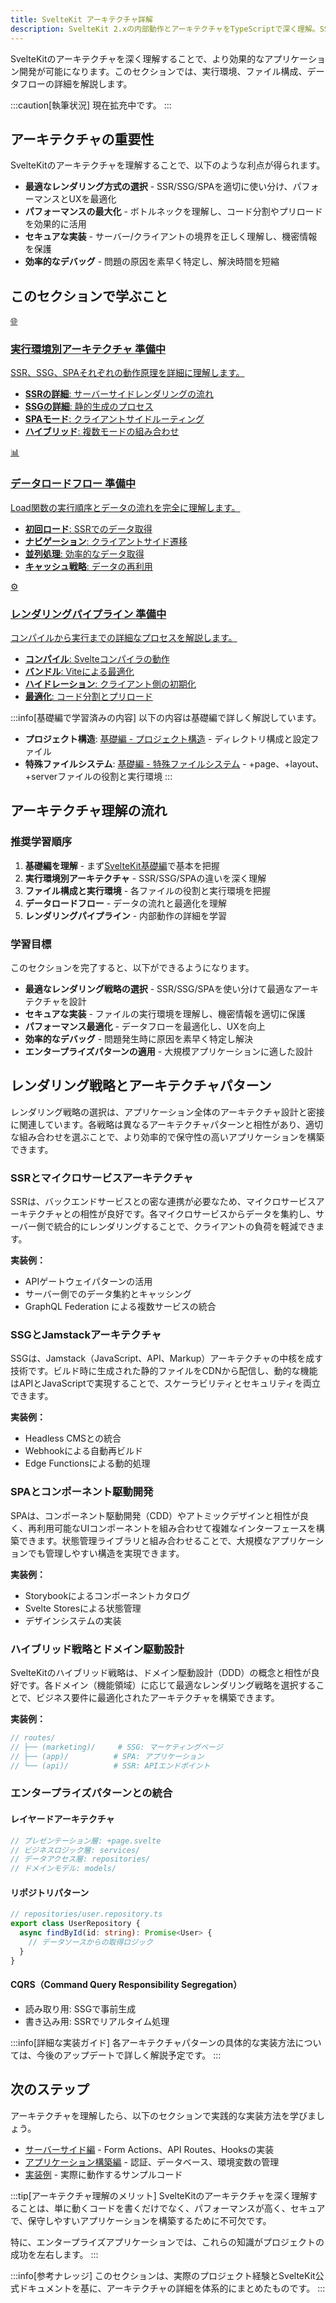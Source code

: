 ```yaml
---
title: SvelteKit アーキテクチャ詳解
description: SvelteKit 2.xの内部動作とアーキテクチャをTypeScriptで深く理解。SSR/SSG/SPAの実行環境、データフロー、レンダリングパイプラインの完全解説
---
```


<script>
  import { base } from '$app/paths';
</script>

SvelteKitのアーキテクチャを深く理解することで、より効果的なアプリケーション開発が可能になります。このセクションでは、実行環境、ファイル構成、データフローの詳細を解説します。

:::caution[執筆状況]
現在拡充中です。
:::

## アーキテクチャの重要性

SvelteKitのアーキテクチャを理解することで、以下のような利点が得られます。

- **最適なレンダリング方式の選択** - SSR/SSG/SPAを適切に使い分け、パフォーマンスとUXを最適化
- **パフォーマンスの最大化** - ボトルネックを理解し、コード分割やプリロードを効果的に活用
- **セキュアな実装** - サーバー/クライアントの境界を正しく理解し、機密情報を保護
- **効率的なデバッグ** - 問題の原因を素早く特定し、解決時間を短縮

## このセクションで学ぶこと

<div class="grid grid-cols-1 md:grid-cols-2 gap-6 my-8">
  <a href="{base}/sveltekit/architecture/execution-environments/" class="flex no-underline group h-full">
    <div class="p-6 border border-gray-2 dark:border-gray-7 rounded-lg shadow-md hover:shadow-lg hover:border-indigo-400 dark:hover:border-indigo-400 transition-all cursor-pointer flex flex-col w-full">
      <div class="text-3xl mb-2">🌐</div>
      <h3 class="font-bold text-lg mb-2 text-indigo-600 dark:text-indigo-400 group-hover:text-indigo-700 dark:group-hover:text-indigo-300 transition-colors">
        実行環境別アーキテクチャ
        <span class="ml-2 text-xs bg-yellow-600 text-white px-2 py-1 rounded">準備中</span>
      </h3>
      <p class="text-sm mb-3 text-gray-7 dark:text-gray-3">SSR、SSG、SPAそれぞれの動作原理を詳細に理解します。</p>
      <ul class="text-sm text-gray-6 dark:text-gray-4 space-y-1 flex-grow">
        <li><strong>SSRの詳細</strong>: サーバーサイドレンダリングの流れ</li>
        <li><strong>SSGの詳細</strong>: 静的生成のプロセス</li>
        <li><strong>SPAモード</strong>: クライアントサイドルーティング</li>
        <li><strong>ハイブリッド</strong>: 複数モードの組み合わせ</li>
      </ul>
    </div>
  </a>
  
  <a href="{base}/sveltekit/architecture/data-loading/" class="flex no-underline group h-full">
    <div class="p-6 border border-gray-2 dark:border-gray-7 rounded-lg shadow-md hover:shadow-lg hover:border-indigo-400 dark:hover:border-indigo-400 transition-all cursor-pointer flex flex-col w-full">
      <div class="text-3xl mb-2">📊</div>
      <h3 class="font-bold text-lg mb-2 text-indigo-600 dark:text-indigo-400 group-hover:text-indigo-700 dark:group-hover:text-indigo-300 transition-colors">
        データロードフロー
        <span class="ml-2 text-xs bg-yellow-600 text-white px-2 py-1 rounded">準備中</span>
      </h3>
      <p class="text-sm mb-3 text-gray-7 dark:text-gray-3">Load関数の実行順序とデータの流れを完全に理解します。</p>
      <ul class="text-sm text-gray-6 dark:text-gray-4 space-y-1 flex-grow">
        <li><strong>初回ロード</strong>: SSRでのデータ取得</li>
        <li><strong>ナビゲーション</strong>: クライアントサイド遷移</li>
        <li><strong>並列処理</strong>: 効率的なデータ取得</li>
        <li><strong>キャッシュ戦略</strong>: データの再利用</li>
      </ul>
    </div>
  </a>
  
  <a href="{base}/sveltekit/architecture/rendering-pipeline/" class="flex no-underline group h-full">
    <div class="p-6 border border-gray-2 dark:border-gray-7 rounded-lg shadow-md hover:shadow-lg hover:border-indigo-400 dark:hover:border-indigo-400 transition-all cursor-pointer flex flex-col w-full">
      <div class="text-3xl mb-2">⚙️</div>
      <h3 class="font-bold text-lg mb-2 text-indigo-600 dark:text-indigo-400 group-hover:text-indigo-700 dark:group-hover:text-indigo-300 transition-colors">
        レンダリングパイプライン
        <span class="ml-2 text-xs bg-yellow-600 text-white px-2 py-1 rounded">準備中</span>
      </h3>
      <p class="text-sm mb-3 text-gray-7 dark:text-gray-3">コンパイルから実行までの詳細なプロセスを解説します。</p>
      <ul class="text-sm text-gray-6 dark:text-gray-4 space-y-1 flex-grow">
        <li><strong>コンパイル</strong>: Svelteコンパイラの動作</li>
        <li><strong>バンドル</strong>: Viteによる最適化</li>
        <li><strong>ハイドレーション</strong>: クライアント側の初期化</li>
        <li><strong>最適化</strong>: コード分割とプリロード</li>
      </ul>
    </div>
  </a>
</div>

:::info[基礎編で学習済みの内容]
以下の内容は基礎編で詳しく解説しています。
- **プロジェクト構造**: [基礎編 - プロジェクト構造]({base}/sveltekit/basics/project-structure/) - ディレクトリ構成と設定ファイル
- **特殊ファイルシステム**: [基礎編 - 特殊ファイルシステム]({base}/sveltekit/basics/file-system/) - +page、+layout、+serverファイルの役割と実行環境
:::

## アーキテクチャ理解の流れ

### 推奨学習順序

1. **基礎編を理解** - まず[SvelteKit基礎編]({base}/sveltekit/basics/)で基本を把握
2. **実行環境別アーキテクチャ** - SSR/SSG/SPAの違いを深く理解
3. **ファイル構成と実行環境** - 各ファイルの役割と実行環境を把握
4. **データロードフロー** - データの流れと最適化を理解
5. **レンダリングパイプライン** - 内部動作の詳細を学習

### 学習目標

このセクションを完了すると、以下ができるようになります。

- **最適なレンダリング戦略の選択** - SSR/SSG/SPAを使い分けて最適なアーキテクチャを設計
- **セキュアな実装** - ファイルの実行環境を理解し、機密情報を適切に保護
- **パフォーマンス最適化** - データフローを最適化し、UXを向上
- **効率的なデバッグ** - 問題発生時に原因を素早く特定し解決
- **エンタープライズパターンの適用** - 大規模アプリケーションに適した設計

## レンダリング戦略とアーキテクチャパターン

レンダリング戦略の選択は、アプリケーション全体のアーキテクチャ設計と密接に関連しています。各戦略は異なるアーキテクチャパターンと相性があり、適切な組み合わせを選ぶことで、より効率的で保守性の高いアプリケーションを構築できます。

### SSRとマイクロサービスアーキテクチャ
SSRは、バックエンドサービスとの密な連携が必要なため、マイクロサービスアーキテクチャとの相性が良好です。各マイクロサービスからデータを集約し、サーバー側で統合的にレンダリングすることで、クライアントの負荷を軽減できます。

**実装例：**
- APIゲートウェイパターンの活用
- サーバー側でのデータ集約とキャッシング
- GraphQL Federation による複数サービスの統合

### SSGとJamstackアーキテクチャ
SSGは、Jamstack（JavaScript、API、Markup）アーキテクチャの中核を成す技術です。ビルド時に生成された静的ファイルをCDNから配信し、動的な機能はAPIとJavaScriptで実現することで、スケーラビリティとセキュリティを両立できます。

**実装例：**
- Headless CMSとの統合
- Webhookによる自動再ビルド
- Edge Functionsによる動的処理

### SPAとコンポーネント駆動開発
SPAは、コンポーネント駆動開発（CDD）やアトミックデザインと相性が良く、再利用可能なUIコンポーネントを組み合わせて複雑なインターフェースを構築できます。状態管理ライブラリと組み合わせることで、大規模なアプリケーションでも管理しやすい構造を実現できます。

**実装例：**
- Storybookによるコンポーネントカタログ
- Svelte Storesによる状態管理
- デザインシステムの実装

### ハイブリッド戦略とドメイン駆動設計
SvelteKitのハイブリッド戦略は、ドメイン駆動設計（DDD）の概念と相性が良好です。各ドメイン（機能領域）に応じて最適なレンダリング戦略を選択することで、ビジネス要件に最適化されたアーキテクチャを構築できます。

**実装例：**
```typescript
// routes/
// ├── (marketing)/     # SSG: マーケティングページ
// ├── (app)/          # SPA: アプリケーション
// └── (api)/          # SSR: APIエンドポイント
```

### エンタープライズパターンとの統合

#### レイヤードアーキテクチャ
```typescript
// プレゼンテーション層: +page.svelte
// ビジネスロジック層: services/
// データアクセス層: repositories/
// ドメインモデル: models/
```

#### リポジトリパターン
```typescript
// repositories/user.repository.ts
export class UserRepository {
  async findById(id: string): Promise<User> {
    // データソースからの取得ロジック
  }
}
```

#### CQRS（Command Query Responsibility Segregation）
- 読み取り用: SSGで事前生成
- 書き込み用: SSRでリアルタイム処理

:::info[詳細な実装ガイド]
各アーキテクチャパターンの具体的な実装方法については、今後のアップデートで詳しく解説予定です。
:::

## 次のステップ

アーキテクチャを理解したら、以下のセクションで実践的な実装方法を学びましょう。

- [サーバーサイド編]({base}/sveltekit/server/) - Form Actions、API Routes、Hooksの実装
- [アプリケーション構築編]({base}/sveltekit/application/) - 認証、データベース、環境変数の管理
- [実装例]({base}/examples/) - 実際に動作するサンプルコード

:::tip[アーキテクチャ理解のメリット]
SvelteKitのアーキテクチャを深く理解することは、単に動くコードを書くだけでなく、パフォーマンスが高く、セキュアで、保守しやすいアプリケーションを構築するために不可欠です。

特に、エンタープライズアプリケーションでは、これらの知識がプロジェクトの成功を左右します。
:::

:::info[参考ナレッジ]
このセクションは、実際のプロジェクト経験とSvelteKit公式ドキュメントを基に、アーキテクチャの詳細を体系的にまとめたものです。
:::

